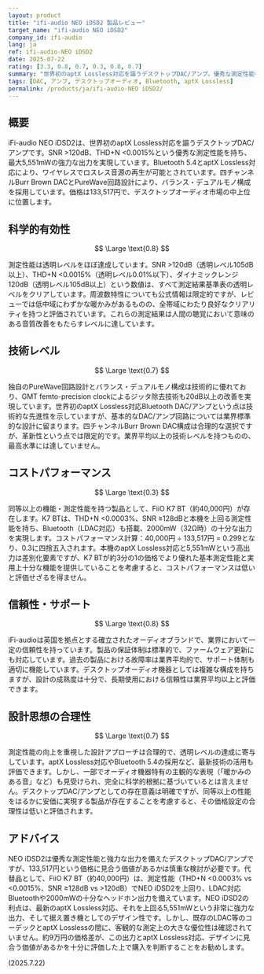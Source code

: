 ```yaml
---
layout: product
title: "ifi-audio NEO iDSD2 製品レビュー"
target_name: "ifi-audio NEO iDSD2"
company_id: ifi-audio
lang: ja
ref: ifi-audio-NEO iDSD2
date: 2025-07-22
rating: [3.3, 0.8, 0.7, 0.3, 0.8, 0.7]
summary: "世界初のaptX Lossless対応を謳うデスクトップDAC/アンプ。優秀な測定性能を持つが、同等以上の性能をはるかに低価格で実現する代替品が存在するため、コストパフォーマンスは低い。"
tags: [DAC, アンプ, デスクトップオーディオ, Bluetooth, aptX Lossless]
permalink: /products/ja/ifi-audio-NEO iDSD2/
---
```


## 概要

iFi-audio NEO iDSD2は、世界初のaptX Lossless対応を謳うデスクトップDAC/アンプです。SNR >120dB、THD+N <0.0015%という優秀な測定性能を持ち、最大5,551mWの強力な出力を実現しています。Bluetooth 5.4とaptX Lossless対応により、ワイヤレスでロスレス音源の再生が可能とされています。四チャンネルBurr Brown DACとPureWave回路設計により、バランス・デュアルモノ構成を採用しています。価格は133,517円で、デスクトップオーディオ市場の中上位に位置します。

## 科学的有効性

$$ \Large \text{0.8} $$

測定性能は透明レベルをほぼ達成しています。SNR >120dB（透明レベル105dB以上）、THD+N <0.0015%（透明レベル0.01%以下）、ダイナミックレンジ 120dB（透明レベル105dB以上）という数値は、すべて測定結果基準表の透明レベルをクリアしています。周波数特性についても公式情報は限定的ですが、レビューでは低中域にわずかな暖かみがあるものの、全帯域にわたり良好なクリアリティを持つと評価されています。これらの測定結果は人間の聴覚において意味のある音質改善をもたらすレベルに達しています。

## 技術レベル

$$ \Large \text{0.7} $$

独自のPureWave回路設計とバランス・デュアルモノ構成は技術的に優れており、GMT femto-precision clockによるジッタ除去技術も20dB以上の改善を実現しています。世界初のaptX Lossless対応Bluetooth DAC/アンプという点は技術的な先進性を示していますが、基本的なDAC/アンプ回路については業界標準的な設計に留まります。四チャンネルBurr Brown DAC構成は合理的な選択ですが、革新性という点では限定的です。業界平均以上の技術レベルを持つものの、最高水準には達していません。

## コストパフォーマンス

$$ \Large \text{0.3} $$

同等以上の機能・測定性能を持つ製品として、FiiO K7 BT（約40,000円）が存在します。K7 BTは、THD+N <0.0003%、SNR ≥128dBと本機を上回る測定性能を持ち、Bluetooth（LDAC対応）も搭載、2000mW（32Ω時）の十分な出力を実現します。コストパフォーマンス計算：40,000円 ÷ 133,517円 = 0.299となり、0.3に四捨五入されます。本機のaptX Lossless対応と5,551mWという高出力は差別化要素ですが、K7 BTが約3分の1の価格でより優れた基本測定性能と実用上十分な機能を提供していることを考慮すると、コストパフォーマンスは低いと評価せざるを得ません。

## 信頼性・サポート

$$ \Large \text{0.8} $$

iFi-audioは英国を拠点とする確立されたオーディオブランドで、業界において一定の信頼性を持っています。製品の保証体制は標準的で、ファームウェア更新にも対応しています。過去の製品における故障率は業界平均的で、サポート体制も適切に機能しています。デスクトップオーディオ機器としては複雑な構成を持ちますが、設計の成熟度は十分で、長期使用における信頼性は業界平均以上と評価できます。

## 設計思想の合理性

$$ \Large \text{0.7} $$

測定性能の向上を重視した設計アプローチは合理的で、透明レベルの達成に寄与しています。aptX Lossless対応やBluetooth 5.4の採用など、最新技術の活用も評価できます。しかし、一部でオーディオ機器特有の主観的な表現（「暖かみのある音」など）も見受けられ、完全に科学的根拠に基づいているとは言えません。デスクトップDAC/アンプとしての存在意義は明確ですが、同等以上の性能をはるかに安価に実現する製品が存在することを考慮すると、その価格設定の合理性は低いと評価されます。

## アドバイス

NEO iDSD2は優秀な測定性能と強力な出力を備えたデスクトップDAC/アンプですが、133,517円という価格に見合う価値があるかは慎重な検討が必要です。代替品として、FiiO K7 BT（約40,000円）は、測定性能（THD+N <0.0003% vs <0.0015%、SNR ≥128dB vs >120dB）でNEO iDSD2を上回り、LDAC対応Bluetoothや2000mWの十分なヘッドホン出力を備えています。NEO iDSD2の利点は、最新のaptX Lossless対応、それを上回る5,551mWという非常に強力な出力、そして据え置き機としてのデザイン性です。しかし、既存のLDAC等のコーデックとaptX Losslessの間に、客観的な測定上の大きな優位性は確認されていません。約9万円の価格差が、この出力とaptX Lossless対応、デザインに見合う価値があるかを十分に評価した上で購入を判断することをお勧めします。

(2025.7.22)
